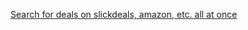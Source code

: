[Search for deals on slickdeals, amazon, etc. all at once](https://htmlpreview.github.io/?https://github.com/geor9/Deal-search/blob/master/index.html)



